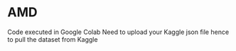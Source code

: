 # AMD

Code executed in Google Colab
Need to upload your Kaggle json file hence to pull the dataset from Kaggle
